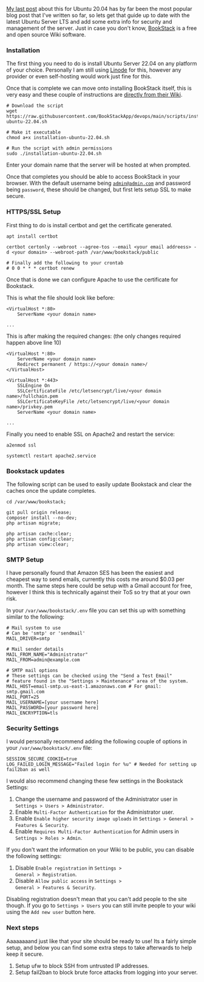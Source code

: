 [My last post](/2020/05/21/ubuntu-20.04-bookstack) about this for Ubuntu 20.04 has by far been the most popular blog post that I've written so far, so lets get that guide up to date with the latest Ubuntu Server LTS and add some extra info for security and management of the server. Just in case you don't know, [BookStack](https://www.bookstackapp.com) is a free and open source Wiki software.

### Installation

The first thing you need to do is install Ubuntu Server 22.04 on any platform of your choice. Personally I am still using [Linode](https://www.linode.com) for this, however any provider or even self-hosting would work just fine for this. 

Once that is complete we can move onto installing BookStack itself, this is very easy and these couple of instructions are [directly from their Wiki](https://www.bookstackapp.com/docs/admin/installation/#ubuntu-2204).

<pre><code class="language-bash"># Download the script
wget https://raw.githubusercontent.com/BookStackApp/devops/main/scripts/installation-ubuntu-22.04.sh

# Make it executable
chmod a+x installation-ubuntu-22.04.sh

# Run the script with admin permissions
sudo ./installation-ubuntu-22.04.sh
</code></pre>

Enter your domain name that the server will be hosted at when prompted.

Once that completes you should be able to access BookStack in your browser. With the default username being <code>admin@admin.com</code> and password being <code>password</code>, these should be changed, but first lets setup SSL to make secure.

### HTTPS/SSL Setup

First thing to do is install certbot and get the certificate generated.

<pre><code class="language-bash">apt install certbot

certbot certonly --webroot --agree-tos --email &lt;your email addreess&gt; -d &lt;your domain&gt; --webroot-path /var/www/bookstack/public

# Finally add the following to your crontab
# 0 0 * * * certbot renew</code></pre>

Once that is done we can configure Apache to use the certificate for Bookstack.

This is what the file should look like before:

<pre><code class="language-apacheconf">&lt;VirtualHost *:80&gt;
    ServerName &lt;your domain name&gt;

...</code></pre>

This is after making the required changes: (the only changes required happen above line 10) 
<pre><code class="language-apacheconf">&lt;VirtualHost *:80&gt;
    ServerName &lt;your domain name&gt;
    Redirect permanent / https://&lt;your domain name&gt;/
&lt;/VirtualHost&gt;

&lt;VirtualHost *:443&gt;
    SSLEngine On
    SSLCertificateFile /etc/letsencrypt/live/&lt;your domain name&gt;/fullchain.pem
    SSLCertificateKeyFile /etc/letsencrypt/live/&lt;your domain name&gt;/privkey.pem
    ServerName &lt;your domain name&gt;
                                                                                               
...</code></pre>

Finally you need to enable SSL on Apache2 and restart the service: 
<pre><code class="language-bash">a2enmod ssl

systemctl restart apache2.service</code></pre>

### Bookstack updates

The following script can be used to easily update Bookstack and clear the caches once the update completes.

<pre><code class="language-bash">cd /var/www/bookstack;
  
git pull origin release;
composer install --no-dev;
php artisan migrate;

php artisan cache:clear;
php artisan config:clear;
php artisan view:clear;
</code></pre>

### SMTP Setup
I have personally found that Amazon SES has been the easiest and cheapest way to send emails, currently this costs me around $0.03 per month. The same steps here could be setup with a Gmail account for free, however I think this is technically against their ToS so try that at your own risk.

In your <code>/var/www/bookstack/.env</code> file you can set this up with something similar to the following:

<pre><code class="language-bash"># Mail system to use
# Can be 'smtp' or 'sendmail'
MAIL_DRIVER=smtp

# Mail sender details
MAIL_FROM_NAME="Administrator"
MAIL_FROM=admin@example.com

# SMTP mail options
# These settings can be checked using the "Send a Test Email"
# feature found in the "Settings > Maintenance" area of the system.
MAIL_HOST=email-smtp.us-east-1.amazonaws.com # For gmail: smtp.gmail.com
MAIL_PORT=25
MAIL_USERNAME=[your username here]
MAIL_PASSWORD=[your password here]
MAIL_ENCRYPTION=tls
</code></pre>

### Security Settings
I would personally recommend adding the following couple of options in your <code>/var/www/bookstack/.env</code> file:

<pre><code class="language-bash">SESSION_SECURE_COOKIE=true
LOG_FAILED_LOGIN_MESSAGE="Failed login for %u" # Needed for setting up fail2ban as well
</code></pre>

I would also recommend changing these few settings in the Bookstack Settings:
1. Change the username and password of the Administrator user in <code>Settings > Users > Administrator</code>.
2. Enable <code>Multi-Factor Authentication</code> for the Administrator user.
3. Enable <code>Enable higher security image uploads</code> in <code>Settings > General > Features & Security</code>.
4. Enable <code>Requires Multi-Factor Authentication</code> for Admin users in <code>Settings > Roles > Admin</code>.

If you don't want the information on your Wiki to be public, you can disable the following settings:
1. Disable <code>Enable registration</code> in <code>Settings > General > Registration</code>.
2. Disable <code>Allow public access</code> in <code>Settings > General > Features & Security</code>.

Disabling registration doesn't mean that you can't add people to the site though. If you go to <code>Settings > Users</code> you can still invite people to your wiki using the <code>Add new user</code> button here.

### Next steps

Aaaaaaaand just like that your site should be ready to use! Its a fairly simple setup, and below you can find some extra steps to take afterwards to help keep it secure.

1. Setup ufw to block SSH from untrusted IP addresses.
2. Setup fail2ban to block brute force attacks from logging into your server.
